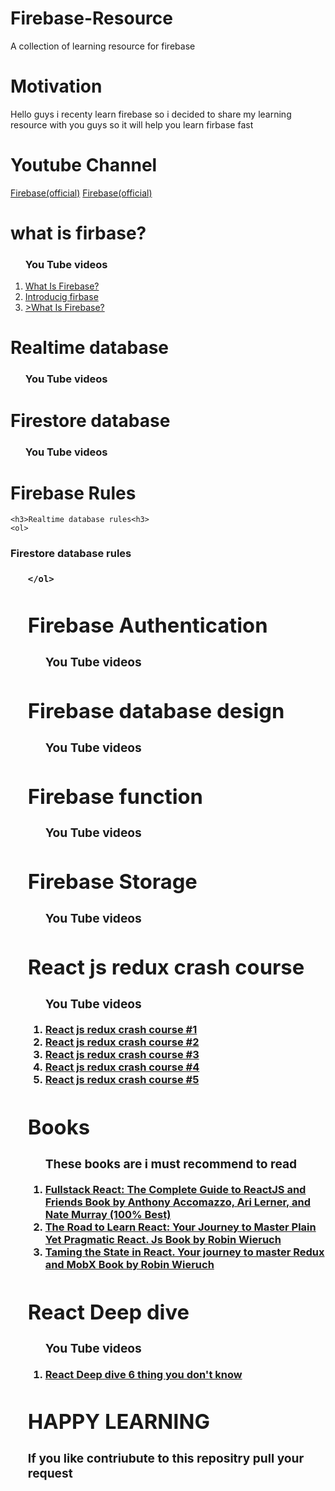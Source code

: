 # Firebase-Resource
A collection of learning resource for firebase 

# Motivation
<p> Hello guys i recenty learn firebase so i decided to share my learning resource with you guys so it will  help you learn firbase fast </p>

# Youtube Channel
<a href="https://www.youtube.com/user/Firebase">Firebase(official)</a>
<a href="https://www.youtube.com/channel/UCsBjURrPoezykLs9EqgamOA">Firebase(official)</a>


# what is firbase?

   <ol>
    <h3>You Tube videos </h3>
    <li> <a href=https://www.youtube.com/watch?v=BXHQ5NxU2p8">What Is Firebase?</a></li>
   <li> <a href="https://www.youtube.com/watch?v=O17OWyx08Cg">Introducig firbase</a></li> 
  <li> <a href="https://www.youtube.com/watch?v=Lz1R4QDbMJc">>What Is Firebase?</a></li>
  </ol>

# Realtime database
  <ol>
    <h3>You Tube videos </h3>
   
  </ol>

# Firestore database
  <ol>
    <h3>You Tube videos </h3>
    
   
  </ol>

# Firebase Rules

    <h3>Realtime database rules<h3>
    <ol>
    
   </ol>
    <h3>Firestore database rules<h3>
    <ol>
    
    </ol>
  
  


# Firebase Authentication
<ol>
    <h3>You Tube videos </h3>
   

  </ol>

# Firebase database design
<ol>
    <h3>You Tube videos </h3>
    
  </ol>
 

# Firebase function
<ol>
    <h3>You Tube videos </h3>
    
  </ol>


# Firebase Storage
<ol>
    <h3>You Tube videos </h3>
   
 </ol>
  
# React js redux crash course
<ol>
    <h3>You Tube videos </h3>
    <li> <a href="https://www.youtube.com/watch?v=93p3LxR9xfM">React js redux crash course #1 </a></li> 
    <li> <a href="https://www.youtube.com/watch?v=CVpUuw9XSjY">React js redux crash course #2 </a></li>  
    <li> <a href="https://www.youtube.com/watch?v=poQXNp9ItL4">React js redux crash course #3 </a></li>  
    <li> <a href="https://www.youtube.com/watch?v=tOtGnCBXU3U">React js redux crash course #4 </a></li>  
    <li> <a href="https://www.youtube.com/watch?v=qq1OO3m7hAE">React js redux crash course #5 </a></li>  
</ol>


# Books 

<ol>
    <h3>These books are i must recommend to read </h3>
   <li> <a href=http://80.82.78.13/get.php?md5=4266d31aa708d3e48fb1ea62933364f9&key=5D6LETCEJ3NO635D&mirr=1">Fullstack React: The Complete Guide to ReactJS and Friends
Book by Anthony Accomazzo, Ari Lerner, and Nate Murray (100% Best)</a></li>  
    <li> <a href="http://80.82.78.13/get.php?md5=1ca80d2ca01ac4fe106c899900e9eecb&key=AF00W3DKZ4J8S3SY&mirr=1">The Road to Learn React: Your Journey to Master Plain Yet Pragmatic React. Js
Book by Robin Wieruch </a></li> 
 <li> <a href="http://80.82.78.35/get.php?md5=bba3b1138bb97488b875fcb5964d3517&key=PL8KR2O3ZKMFTP0O&mirr=1">	Taming the State in React. Your journey to master Redux and MobX
Book by Robin Wieruch </a></li> 
</ol>


# React Deep dive 

<ol>  
    <h3>You Tube videos </h3>
    <li> <a href="https://www.youtube.com/watch?v=BXTU4NmMu8A&t=26s">React Deep dive 6 thing you don't know </a></li>
 </ol>
 
# HAPPY LEARNING 

<h3>If you like contriubute to this repositry pull your request </h3>
